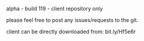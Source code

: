 alpha - build 119 - client repository only

please feel free to post any issues/requests to the git.

client can be directly downloaded from: bit.ly/Hf5e6r